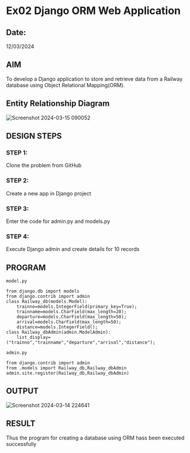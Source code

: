 # Ex02 Django ORM Web Application
## Date: 
12/03/2024
## AIM
To develop a Django application to store and retrieve data from a Railway database using Object Relational Mapping(ORM).

## Entity Relationship Diagram

![Screenshot 2024-03-15 090052](https://github.com/Yogesh-Yogi-1/ORM/assets/148514598/321da8de-0954-46de-8a58-a5f4c12d0387)


## DESIGN STEPS

### STEP 1:
Clone the problem from GitHub

### STEP 2:
Create a new app in Django project

### STEP 3:
Enter the code for admin.py and models.py

### STEP 4:
Execute Django admin and create details for 10 records

## PROGRAM
```
model.py

from django.db import models
from django.contrib import admin
class Railway_db(models.Model):
    trainno=models.IntegerField(primary_key=True);
    trainname=models.CharField(max_length=20);
    departure=models.CharField(max_length=50);
    arrival=models.CharField(max_length=50);
    distance=models.IntegerField();
class Railway_dbAdmin(admin.ModelAdmin):
    list_display=("trainno","trainname","departure","arrival","distance");

admin.py

from django.contrib import admin
from .models import Railway_db,Railway_dbAdmin
admin.site.register(Railway_db,Railway_dbAdmin)
```
## OUTPUT

![Screenshot 2024-03-14 224641](https://github.com/Yogesh-Yogi-1/ORM/assets/148514598/ddfd4a50-ef19-434e-921c-a8049229e2bb)


## RESULT
Thus the program for creating a database using ORM hass been executed successfully
